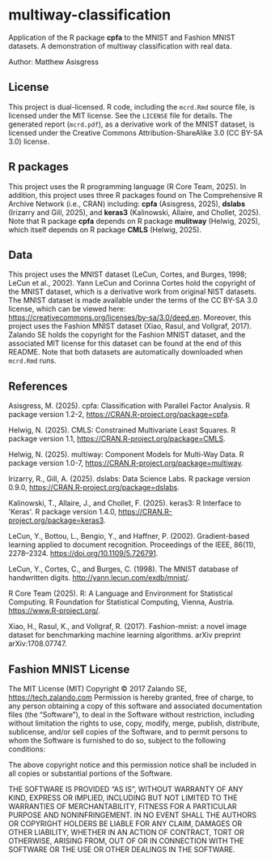 # multiway-classification
Application of the R package **cpfa** to the MNIST and Fashion MNIST datasets. A 
demonstration of multiway classification with real data.

Author: Matthew Asisgress

## License

This project is dual-licensed. R code, including the `mcrd.Rmd` source file, 
is licensed under the MIT license. See the `LICENSE` file for details. The 
generated report (`mcrd.pdf`), as a derivative work of the MNIST dataset, is 
licensed under the Creative Commons Attribution-ShareAlike 3.0 (CC BY-SA 3.0) 
license.

## R packages

This project uses the R programming language (R Core Team, 2025). In addition, 
this project uses three R packages found on The Comprehensive R Archive Network 
(i.e., CRAN) including: **cpfa** (Asisgress, 2025), **dslabs** (Irizarry and 
Gill, 2025), and **keras3** (Kalinowski, Allaire, and Chollet, 2025). Note that 
R package **cpfa** depends on R package **mulitway** (Helwig, 2025), which 
itself depends on R package **CMLS** (Helwig, 2025).

## Data

This project uses the MNIST dataset (LeCun, Cortes, and Burges, 1998; LeCun 
et al., 2002). Yann LeCun and Corinna Cortes hold the copyright of the MNIST 
dataset, which is a derivative work from original NIST datasets. The MNIST 
dataset is made available under the terms of the CC BY-SA 3.0 license, which can 
be viewed here: <https://creativecommons.org/licenses/by-sa/3.0/deed.en>. 
Moreover, this project uses the Fashion MNIST dataset (Xiao, Rasul, and 
Vollgraf, 2017). Zalando SE holds the copyright for the Fashion MNIST dataset,
and the associated MIT license for this dataset can be found at the end of this
README. Note that both datasets are automatically downloaded when `mcrd.Rmd` 
runs.

## References

Asisgress, M. (2025). cpfa: Classification with Parallel Factor Analysis. 
R package version 1.2-2, <https://CRAN.R-project.org/package=cpfa>.

Helwig, N. (2025). CMLS: Constrained Multivariate Least Squares.
R package version 1.1, <https://CRAN.R-project.org/package=CMLS>.

Helwig, N. (2025). multiway: Component Models for Multi-Way Data. 
R package version 1.0-7, <https://CRAN.R-project.org/package=multiway>.

Irizarry, R., Gill, A. (2025). dslabs: Data Science Labs.
R package version 0.9.0, <https://CRAN.R-project.org/package=dslabs>.

Kalinowski, T., Allaire, J., and Chollet, F. (2025). keras3: R Interface to 
'Keras'. R package version 1.4.0, <https://CRAN.R-project.org/package=keras3>.

LeCun, Y., Bottou, L., Bengio, Y., and Haffner, P. (2002). Gradient-based 
learning applied to document recognition. Proceedings of the IEEE, 86(11), 
2278–2324. <https://doi.org/10.1109/5.726791>.

LeCun, Y., Cortes, C., and Burges, C. (1998). The MNIST database of handwritten 
digits. <http://yann.lecun.com/exdb/mnist/>.

R Core Team (2025). R: A Language and Environment for Statistical Computing. R 
Foundation for Statistical Computing, Vienna, Austria. 
<https://www.R-project.org/>.

Xiao, H., Rasul, K., and Vollgraf, R. (2017). Fashion-mnist: a novel image 
dataset for benchmarking machine learning algorithms. arXiv preprint 
arXiv:1708.07747.

## Fashion MNIST License

The MIT License (MIT) Copyright © 2017 Zalando SE, https://tech.zalando.com 
Permission is hereby granted, free of charge, to any person obtaining a copy of 
this software and associated documentation files (the “Software”), to deal in 
the Software without restriction, including without limitation the rights to 
use, copy, modify, merge, publish, distribute, sublicense, and/or sell copies of 
the Software, and to permit persons to whom the Software is furnished to do so, 
subject to the following conditions:

The above copyright notice and this permission notice shall be included in all 
copies or substantial portions of the Software.

THE SOFTWARE IS PROVIDED “AS IS”, WITHOUT WARRANTY OF ANY KIND, EXPRESS OR 
IMPLIED, INCLUDING BUT NOT LIMITED TO THE WARRANTIES OF MERCHANTABILITY, FITNESS 
FOR A PARTICULAR PURPOSE AND NONINFRINGEMENT. IN NO EVENT SHALL THE AUTHORS OR 
COPYRIGHT HOLDERS BE LIABLE FOR ANY CLAIM, DAMAGES OR OTHER LIABILITY, WHETHER 
IN AN ACTION OF CONTRACT, TORT OR OTHERWISE, ARISING FROM, OUT OF OR IN 
CONNECTION WITH THE SOFTWARE OR THE USE OR OTHER DEALINGS IN THE SOFTWARE.